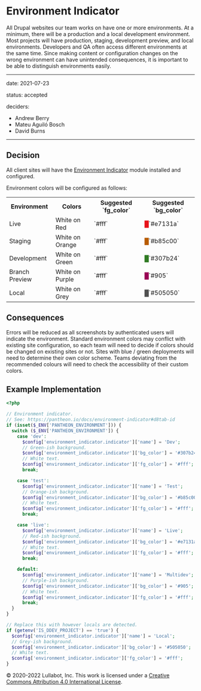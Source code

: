 # Environment Indicator

All Drupal websites our team works on have one or more environments. At a minimum, there will be a production and a local development environment. Most projects will have production, staging, development preview, and local environments. Developers and QA often access different environments at the same time. Since making content or configuration changes on the wrong environment can have unintended consequences, it is important to be able to distinguish environments easily.

---

date: 2021-07-23

status: accepted

deciders:
  - Andrew Berry
  - Mateu Aguiló Bosch
  - David Burns

---

## Decision

All client sites will have the [Environment Indicator](https://www.drupal.org/project/environment_indicator) module installed and configured.

Environment colors will be configured as follows:

<table>
<tr><th> Environment    </th><th> Colors          </th><th> Suggested `fg_color` </th><th> Suggested `bg_color`                           </th></tr>
<tr><td> Live           </td><td> White on Red    </td><td> `#fff`               </td><td> <span style="color: #e7131a">█</span>`#e7131a` </td></tr>
<tr><td> Staging        </td><td> White on Orange </td><td> `#fff`               </td><td> <span style="color: #b85c00">█</span>`#b85c00` </td></tr>
<tr><td> Development    </td><td> White on Green  </td><td> `#fff`               </td><td> <span style="color: #307b24">█</span>`#307b24` </td></tr>
<tr><td> Branch Preview </td><td> White on Purple </td><td> `#fff`               </td><td> <span style="color: #905">█</span>`#905`       </td></tr>
<tr><td> Local          </td><td> White on Grey   </td><td> `#fff`               </td><td> <span style="color: #505050">█</span>`#505050` </td></tr>
</table>

## Consequences

Errors will be reduced as all screenshots by authenticated users will indicate the environment. Standard environment colors may conflict with existing site configuration, so each team will need to decide if colors should be changed on existing sites or not. Sites with blue / green deployments will need to determine their own color scheme. Teams deviating from the recommended colours will need to check the accessibility of their custom colors.

## Example Implementation

```php
<?php

// Environment indicator.
// See: https://pantheon.io/docs/environment-indicator#d8tab-id
if (isset($_ENV['PANTHEON_ENVIRONMENT'])) {
  switch ($_ENV['PANTHEON_ENVIRONMENT']) {
    case 'dev':
      $config['environment_indicator.indicator']['name'] = 'Dev';
      // Green-ish background.
      $config['environment_indicator.indicator']['bg_color'] = '#307b24';
      // White text.
      $config['environment_indicator.indicator']['fg_color'] = '#fff';
      break;

    case 'test':
      $config['environment_indicator.indicator']['name'] = 'Test';
      // Orange-ish background.
      $config['environment_indicator.indicator']['bg_color'] = '#b85c00';
      // White text.
      $config['environment_indicator.indicator']['fg_color'] = '#fff';
      break;

    case 'live':
      $config['environment_indicator.indicator']['name'] = 'Live';
      // Red-ish background.
      $config['environment_indicator.indicator']['bg_color'] = '#e7131a';
      // White text.
      $config['environment_indicator.indicator']['fg_color'] = '#fff';
      break;

    default:
      $config['environment_indicator.indicator']['name'] = 'Multidev';
      // Purple-ish background.
      $config['environment_indicator.indicator']['bg_color'] = '#905';
      // White text.
      $config['environment_indicator.indicator']['fg_color'] = '#fff';
      break;
  }
}

// Replace this with however locals are detected.
if (getenv('IS_DDEV_PROJECT') == 'true') {
  $config['environment_indicator.indicator']['name'] = 'Local';
  // Grey-ish background.
  $config['environment_indicator.indicator']['bg_color'] = '#505050';
  // White text.
  $config['environment_indicator.indicator']['fg_color'] = '#fff';
}
```

© 2020-2022 Lullabot, Inc. This work is licensed under a [Creative Commons Attribution 4.0 International License](http://creativecommons.org/licenses/by/4.0/).
